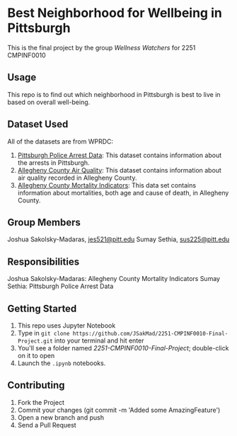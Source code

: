 # Best Neighborhood for Wellbeing in Pittsburgh
This is the final project by the group *Wellness Watchers* for 2251 CMPINF0010

## Usage
This repo is to find out which neighborhood in Pittsburgh is best to live in based on overall well-being.  

## Dataset Used
All of the datasets are from WPRDC:
 1. [Pittsburgh Police Arrest Data](https://data.wprdc.org/dataset/arrest-data): This dataset contains information about the arrests in Pittsburgh.
 2. [Allegheny County Air Quality](https://data.wprdc.org/dataset/allegheny-county-air-quality): This dataset contains information about air quality recorded in Allegheny County.
 3. [Allegheny County Mortality Indicators](https://data.wprdc.org/dataset/allegheny-county-mortality-indicators): This data set contains information about mortalities, both age and cause of death, in Allegheny County.

## Group Members
Joshua Sakolsky-Madaras, jes521@pitt.edu
Sumay Sethia, sus225@pitt.edu

## Responsibilities
Joshua Sakolsky-Madaras: Allegheny County Mortality Indicators
Sumay Sethia: Pittsburgh Police Arrest Data

## Getting Started 
1. This repo uses Jupyter Notebook
2. Type in `git clone https://github.com/JSakMad/2251-CMPINF0010-Final-Project.git` into your terminal and hit enter
3. You'll see a folder named *2251-CMPINF0010-Final-Project*; double-click on it to open
4. Launch the `.ipynb` notebooks.

## Contributing
1. Fork the Project
2. Commit your changes (git commit -m 'Added some AmazingFeature')
3. Open a new branch and push
4. Send a Pull Request



